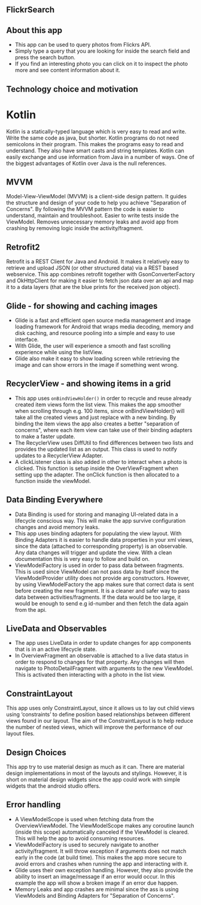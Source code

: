 ## FlickrSearch ##

## About this app
* This app can be used to query photos from Flickrs API.
* Simply type a query that you are looking for inside the search field and press the search button.
* If you find an interesting photo you can click on it to inspect the photo more and see content information about it.

## Technology choice and motivation ##

# Kotlin
Kotlin is a statically-typed language which is very easy to read and write. Write the same code as java, but shorter. Kotlin programs do not need semicolons in their program. This makes the programs easy to read and understand. They also have smart casts and string templates. Kotlin can easily exchange and use information from Java in a number of ways. One of the biggest advantages of Kotlin over Java is the null references.

## MVVM
Model-View-ViewModel (MVVM) is a client-side design pattern. It guides the structure and design of your code to help you achieve "Separation of Concerns". By following the MVVM pattern the code is easier to understand, maintain and troubleshoot. Easier to write tests inside the ViewModel. Removes unnecessary memory leaks and avoid app from crashing by removing logic inside the activity/fragment. 

## Retrofit2
Retrofit is a REST Client for Java and Android. It makes it relatively easy to retrieve and upload JSON (or other structured data) via a REST based webservice. This app combines retrofit together with GsonConverterFactory and OkHttpClient for making it easier to fetch json data over an api and map it to a data layers (that are the blue prints for the received json object).

## Glide - for showing and caching images
* Glide is a fast and efficient open source media management and image loading framework for Android that wraps media decoding, memory and disk caching, and resource pooling into a simple and easy to use interface.
* With Glide, the user will experience a smooth and fast scrolling experience while using the listView. 
* Glide also make it easy to show loading screen while retrieving the image and can show errors in the image if something went wrong.

## RecyclerView - and showing items in a grid
* This app uses ``onBindViewHolder()`` in order to recycle and reuse already created item views form the list view. This makes the app smoother when scrolling through e.g. 100 items, since onBindViewHolder() will take all the created views and just replace with a new binding. By binding the item views the app also creates a better "separation of concerns", where each item view can take use of their binding adapters to make a faster update.
* The RecyclerView uses DiffUtil to find differences between two lists and provides the updated list as an output. This class is used to notify updates to a RecyclerView Adapter.
* A clickListener class is also added in other to interact when a photo is clicked. This function is setup inside the OverViewFragment when setting upp the adapter. The onClick function is then allocated to a function inside the viewModel.

## Data Binding Everywhere
* Data Binding is used for storing and managing UI-related data in a lifecycle conscious way. This will make the app survive configuration changes and avoid memory leaks.
* This app uses binding adapters for populating the view layout. With Binding Adapters it is easier to handle data properties in your xml views, since the data (attached to corresponding property) is an observable. Any data changes will trigger and update the view. With a clean documentation this is very easy to follow and build on.
* ViewModelFactory is used in order to pass data between fragments. This is used since ViewModel can not pass data by itself since the ViewModelProvider utility does not provide arg constructors. However, by using ViewModelFactory the app makes sure that correct data is sent before creating the new fragment. It is a cleaner and safer way to pass data between activities/fragments. If the data would be too large, it would be enough to send e.g id-number and then fetch the data again from the api.

## LiveData and Observables
* The app uses LiveData in order to update changes for app components that is in an active lifecycle state.
* In OverviewFragment an observable is attached to a live data status in order to respond to changes for that property. Any changes will then navigate to PhotoDetailFragment with arguments to the new ViewModel. This is activated then interacting with a photo in the list  view.

## ConstraintLayout
This app uses only ConstraintLayout, since it allows us to lay out child views using ‘constraints’ to define position based relationships between different views found in our layout. The aim of the ConstraintLayout is to help reduce the number of nested views, which will improve the performance of our layout files.

## Design Choices
This app try to use material design as much as it can. There are material design implementations in most of the layouts and stylings. However, it is short on material design widgets since the app could work with simple widgets that the android studio offers.

## Error handling
* A ViewModelScope is used when fetching data from the OverviewViewModel. The ViewModelScope makes any coroutine launch (inside this scope) automatically canceled if the ViewModel is cleared. This will help the app to avoid consuming resources.
* ViewModelFactory is used to securely navigate to another activity/fragment. It will throw exception if arguments does not match early in the code (at build time). This makes the app more secure to avoid errors and crashes when running the app and interacting with it.
* Glide uses their own exception handling. However, they also provide the ability to insert an image/message if an error would occur. In this example the app will show a broken image if an error due happen.
* Memory Leaks and app crashes are minimal since the ass is using ViewModels and Binding Adapters for "Separation of Concerns".
